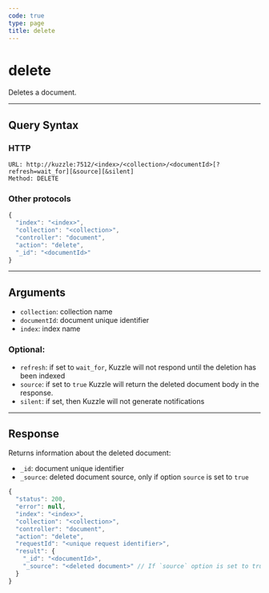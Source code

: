 ```yaml
---
code: true
type: page
title: delete
---
```


# delete



Deletes a document.

---

## Query Syntax

### HTTP

```http
URL: http://kuzzle:7512/<index>/<collection>/<documentId>[?refresh=wait_for][&source][&silent]
Method: DELETE
```

### Other protocols

```js
{
  "index": "<index>",
  "collection": "<collection>",
  "controller": "document",
  "action": "delete",
  "_id": "<documentId>"
}
```

---

## Arguments

- `collection`: collection name
- `documentId`: document unique identifier
- `index`: index name

### Optional:

- `refresh`: if set to `wait_for`, Kuzzle will not respond until the deletion has been indexed
- `source`: if set to `true` Kuzzle will return the deleted document body in the response.
- `silent`: if set, then Kuzzle will not generate notifications <SinceBadge version="change-me" />

---

## Response

Returns information about the deleted document:

- `_id`: document unique identifier
- `_source`: deleted document source, only if option `source` is set to `true`

```js
{
  "status": 200,
  "error": null,
  "index": "<index>",
  "collection": "<collection>",
  "controller": "document",
  "action": "delete",
  "requestId": "<unique request identifier>",
  "result": {
    "_id": "<documentId>",
    "_source": "<deleted document>" // If `source` option is set to true
  }
}
```
